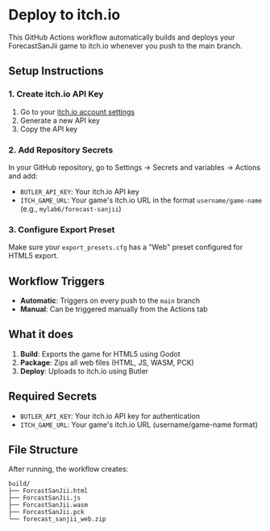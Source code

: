 # Deploy to itch.io

This GitHub Actions workflow automatically builds and deploys your ForecastSanJii game to itch.io whenever you push to the main branch.

## Setup Instructions

### 1. Create itch.io API Key
1. Go to your [itch.io account settings](https://itch.io/user/settings/api-keys)
2. Generate a new API key
3. Copy the API key

### 2. Add Repository Secrets
In your GitHub repository, go to Settings → Secrets and variables → Actions and add:

- `BUTLER_API_KEY`: Your itch.io API key
- `ITCH_GAME_URL`: Your game's itch.io URL in the format `username/game-name` (e.g., `mylab6/forecast-sanjii`)

### 3. Configure Export Preset
Make sure your `export_presets.cfg` has a "Web" preset configured for HTML5 export.

## Workflow Triggers

- **Automatic**: Triggers on every push to the `main` branch
- **Manual**: Can be triggered manually from the Actions tab

## What it does

1. **Build**: Exports the game for HTML5 using Godot
2. **Package**: Zips all web files (HTML, JS, WASM, PCK)
3. **Deploy**: Uploads to itch.io using Butler

## Required Secrets

- `BUTLER_API_KEY`: Your itch.io API key for authentication
- `ITCH_GAME_URL`: Your game's itch.io URL (username/game-name format)

## File Structure

After running, the workflow creates:
```
build/
├── ForcastSanJii.html
├── ForcastSanJii.js
├── ForcastSanJii.wasm
├── ForcastSanJii.pck
└── forecast_sanjii_web.zip
```